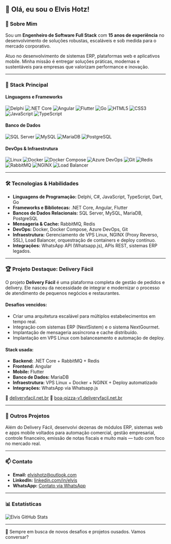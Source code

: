 ## 👋 Olá, eu sou o Elvis Hotz!

### 🚀 Sobre Mim

Sou um **Engenheiro de Software Full Stack** com **15 anos de experiência** no desenvolvimento de soluções robustas, escaláveis e sob medida para o mercado corporativo. 

Atuo no desenvolvimento de sistemas ERP, plataformas web e aplicativos mobile. Minha missão é entregar soluções práticas, modernas e sustentáveis para empresas que valorizam performance e inovação.

---

### 🧰 Stack Principal

#### Linguagens e Frameworks
![Delphi](https://img.shields.io/badge/Delphi-EA1B24?style=for-the-badge&logo=delphi&logoColor=white)
![.NET Core](https://img.shields.io/badge/.NET-512BD4?style=for-the-badge&logo=dotnet&logoColor=white)
![Angular](https://img.shields.io/badge/Angular-DD0031?style=for-the-badge&logo=angular&logoColor=white)
![Flutter](https://img.shields.io/badge/Flutter-02569B?style=for-the-badge&logo=flutter&logoColor=white)
![Go](https://img.shields.io/badge/Go-00ADD8?style=for-the-badge&logo=go&logoColor=white)
![HTML5](https://img.shields.io/badge/HTML5-E34F26?style=for-the-badge&logo=html5&logoColor=white)
![CSS3](https://img.shields.io/badge/CSS3-1572B6?style=for-the-badge&logo=css3&logoColor=white)
![JavaScript](https://img.shields.io/badge/JavaScript-F7DF1E?style=for-the-badge&logo=javascript&logoColor=black)
![TypeScript](https://img.shields.io/badge/TypeScript-3178C6?style=for-the-badge&logo=typescript&logoColor=white)

#### Banco de Dados
![SQL Server](https://img.shields.io/badge/SQL_Server-CC2927?style=for-the-badge&logo=microsoftsqlserver&logoColor=white)
![MySQL](https://img.shields.io/badge/MySQL-4479A1?style=for-the-badge&logo=mysql&logoColor=white)
![MariaDB](https://img.shields.io/badge/MariaDB-003545?style=for-the-badge&logo=mariadb&logoColor=white)
![PostgreSQL](https://img.shields.io/badge/PostgreSQL-336791?style=for-the-badge&logo=postgresql&logoColor=white)

#### DevOps & Infraestrutura
![Linux](https://img.shields.io/badge/Linux-FCC624?style=for-the-badge&logo=linux&logoColor=black)
![Docker](https://img.shields.io/badge/Docker-2496ED?style=for-the-badge&logo=docker&logoColor=white)
![Docker Compose](https://img.shields.io/badge/Docker--Compose-2496ED?style=for-the-badge&logo=docker&logoColor=white)
![Azure DevOps](https://img.shields.io/badge/Azure_DevOps-0078D7?style=for-the-badge&logo=azuredevops&logoColor=white)
![Git](https://img.shields.io/badge/Git-F05032?style=for-the-badge&logo=git&logoColor=white)
![Redis](https://img.shields.io/badge/Redis-DC382D?style=for-the-badge&logo=redis&logoColor=white)
![RabbitMQ](https://img.shields.io/badge/RabbitMQ-FF6600?style=for-the-badge&logo=rabbitmq&logoColor=white)
![NGINX](https://img.shields.io/badge/Nginx-009639?style=for-the-badge&logo=nginx&logoColor=white)
![Load Balancer](https://img.shields.io/badge/Load%20Balancer-555555?style=for-the-badge)

---

### 🛠️ Tecnologias & Habilidades

- **Linguagens de Programação:** Delphi, C#, JavaScript, TypeScript, Dart, Go
- **Frameworks e Bibliotecas:** .NET Core, Angular, Flutter
- **Bancos de Dados Relacionais:** SQL Server, MySQL, MariaDB, PostgreSQL
- **Mensageria & Cache:** RabbitMQ, Redis
- **DevOps:** Docker, Docker Compose, Azure DevOps, Git
- **Infraestrutura:** Gerenciamento de VPS Linux, NGINX (Proxy Reverso, SSL), Load Balancer, orquestração de containers e deploy contínuo.
- **Integrações:** WhatsApp API (Whatsapp.js), APIs REST, sistemas ERP legados.

---

### 🏆 Projeto Destaque: Delivery Fácil

O projeto **Delivery Fácil** é uma plataforma completa de gestão de pedidos e delivery. Ele nasceu da necessidade de integrar e modernizar o processo de atendimento de pequenos negócios e restaurantes.

#### Desafios vencidos:
- Criar uma arquitetura escalável para múltiplos estabelecimentos em tempo real.
- Integração com sistemas ERP (NextSistem) e o sistema NextGourmet.
- Implantação de mensageria assíncrona e cache distribuído.
- Implantação em VPS Linux com balanceamento e automação de deploy.

#### Stack usada:
- **Backend:** .NET Core + RabbitMQ + Redis
- **Frontend:** Angular
- **Mobile:** Flutter
- **Banco de Dados:** MariaDB
- **Infraestrutura:** VPS Linux + Docker + NGINX + Deploy automatizado
- **Integrações:** WhatsApp via Whatsapp.js

🔗 [deliveryfacil.net.br](https://deliveryfacil.net.br/)
🔗 [boa-pizza-v1.deliveryfacil.net.br](https://boa-pizza-v1.deliveryfacil.net.br/)

---

### 💼 Outros Projetos

Além do Delivery Fácil, desenvolvi dezenas de módulos ERP, sistemas web e apps mobile voltados para automação comercial, gestão empresarial, controle financeiro, emissão de notas fiscais e muito mais — tudo com foco no mercado real.

---

### 📫 Contato

- **Email:** elvishotz@outlook.com
- **LinkedIn:** [linkedin.com/in/elvis](https://www.linkedin.com/in/elvis)
- **WhatsApp:** [Contato via WhatsApp](https://api.whatsapp.com/send?phone=5544998061555)

---

### 📊 Estatísticas

![Elvis GitHub Stats](https://github-readme-stats.vercel.app/api?username=elvishotz&show_icons=true&theme=dark)

---

🚀 Sempre em busca de novos desafios e projetos ousados. Vamos conversar?
